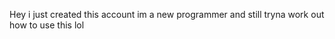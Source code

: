 Hey
i just created this account
im a new programmer and still tryna work out how to use this lol

<!---
FXXS1/FXXS1 is a ✨ special ✨ repository because its `README.md` (this file) appears on your GitHub profile.
You can click the Preview link to take a look at your changes.
--->
